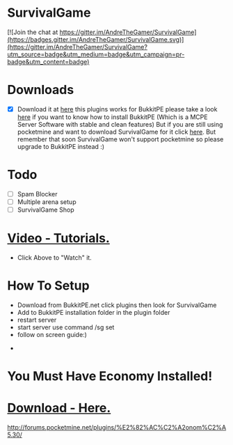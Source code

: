# SurvivalGame
[![Join the chat at https://gitter.im/AndreTheGamer/SurvivalGame](https://badges.gitter.im/AndreTheGamer/SurvivalGame.svg)](https://gitter.im/AndreTheGamer/SurvivalGame?utm_source=badge&utm_medium=badge&utm_campaign=pr-badge&utm_content=badge)

# Downloads
- [x] Download it at [here](https://forums.bukkitpe.net/index.php?plugins/survivalgame.5/) this plugins works for BukkitPE please take a look [here](https://www.bukkitpe.net/) if you want to know how to install BukkitPE (Which is a MCPE Server Software with stable and clean features) But if you are still using pocketmine and want to download SurvivalGame for it click [here](https://github.com/andrethegamer/survivalgame/release). But remember that soon SurvivalGame won't support pocketmine so please upgrade to BukkitPE instead :) 

# Todo
- [ ] Spam Blocker
- [ ] Multiple arena setup
- [ ] SurvivalGame Shop
 
# [Video - Tutorials.](https://youtu.be/eOHb7NfIM24)
 - Click Above to "Watch" it.

# How To Setup
- Download from BukkitPE.net click plugins then look for SurvivalGame
- Add to BukkitPE installation folder in the plugin folder
- restart server
- start server use command /sg set
- follow on screen guide:)


+

# You Must Have Economy Installed!
# [Download - Here.](#)
http://forums.pocketmine.net/plugins/%E2%82%AC%C2%A2onom%C2%A5.30/
